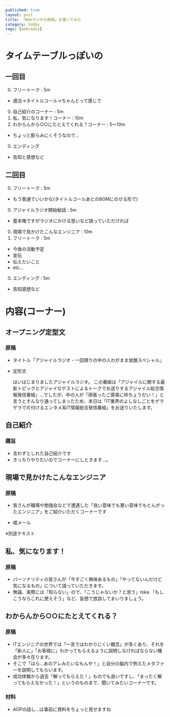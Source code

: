 ```yaml
---
published: true
layout: post
title: 「Webラジオの原稿」を書いてみた
category: hobby
tags: [webradio]
---
```


# タイムテーブルっぽいの

## 一回目

0. フリートーク : 5m
  + 適当->タイトルコール->ちゃんとって感じで
0. 自己紹介のコーナー : 5m
0. 私、気になります！コーナー : 10m
0. わからんから○○にたとえてくれる？コーナー : 5〜10m
  + ちょっと膨らみにくそうなので…
0. エンディング
  + 告知と感想など

## 二回目

0. フリートーク : 5m
  + もう普通でいいかな(タイトルコールあとのBGMにのせる形で)
0. アジャイルラジオ開始秘話 : 5m
  + 基本俺ですがラジオにかける思いなど語っていただければ
0. 現場で見かけたこんなエンジニア : 10m
0. フリートーク : 5m
  + 今後の活動予定
  + 宣伝
  + 伝えたいこと
  + etc...
0. エンディング : 5m
  + 告知感想など


# 内容(コーナー)

## オープニング定型文

### 原稿

+ タイトル「アジャイルラジオ - 一回限りの中の人わがまま放題スペシャル」
+ 定形文

    はいはじまりましたアジャイルラジオ。
    この番組は「アジャイルに関する最新トピックとアジャイなゲストによるトークでお送りするアジャイル総合情報発信番組」…でしたが、中の人が「頑張ったご褒美に枠ちょうだい！」と言うとすんなり通ってしまったため、本日は「IT業界のよしなしごとをゲラゲラで片付けるエンタメ系IT情報総合発信番組」をお送りいたします。

## 自己紹介

### 趣旨

+ 言わずとしれた自己紹介です
+ きっちりやりたいのでコーナーにしときます…。

## 現場で見かけたこんなエンジニア

### 原稿

+ 皆さんが職場や勉強会などで遭遇した「良い意味でも悪い意味でもとんがったエンジニア」をご紹介いただくコーナーです

+ 嘘メール

※別途テキスト


## 私、気になります！

### 原稿

+ パーソナリティの皆さんが「今すごく興味あるもの」「やってないんだけど気になるもの」について語っていただきます。
+ 無論、実際には「知らない」ので、「こうじゃないか？と思う」toka
「もしこうならこれに使えそう」など、妄想で放談してまいりましょう。

## わからんから○○にたとえてくれる？

### 原稿

+ ITエンジニアの世界では「一言ではわかりにくい概念」が多くあり、それを「新人に」「お客様に」わかってもらえるように説明しなければならない機会が多々在ります。
+ そこで「ほら…あのアレみたいなもんや！」と自分の脳内で例えたメタファーを説明してもらいます。
+ 成功体験から過去「解ってもらえた！」ものでも良いですし、「まったく解ってもらえなかった！」というのものまで、聞いてみたいコーナーです。

### 材料

+ AOPの話し…は事前に資料をちょっと見せますね
